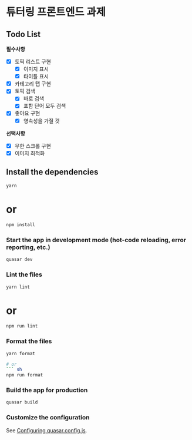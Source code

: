 # 튜터링 프론트엔드 과제

## Todo List

**필수사항**

- [x] 토픽 리스트 구현
  - [x] 이미지 표시
  - [x] 타이틀 표시
- [x] 카테고리 탭 구현
- [x] 토픽 검색
  - [x] 바로 검색
  - [x] 포함 단어 모두 검색
- [x] 좋아요 구현
  - [x] 영속성을 가질 것

**선택사항**

- [x] 무한 스크롤 구현
- [x] 이미지 최적화

## Install the dependencies

```bash
yarn
```

# or

```sh
npm install
```

### Start the app in development mode (hot-code reloading, error reporting, etc.)

```bash
quasar dev
```

### Lint the files

```bash
yarn lint
```

# or

```sh
npm run lint
```

### Format the files

````bash
yarn format

# or
``` sh
npm run format
````

### Build the app for production

```bash
quasar build
```

### Customize the configuration

See [Configuring quasar.config.js](https://v2.quasar.dev/quasar-cli-webpack/quasar-config-js).
